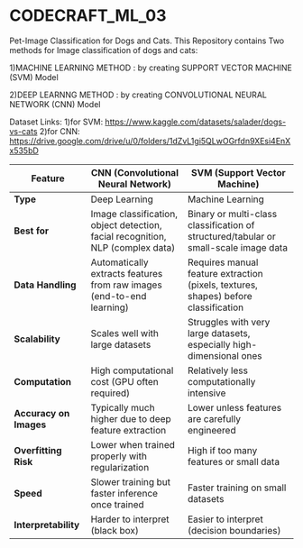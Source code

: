 # CODECRAFT_ML_03
Pet-Image Classification for Dogs and Cats.
This Repository contains Two methods for Image classification of dogs and cats:

 1)MACHINE LEARNING METHOD : by creating SUPPORT VECTOR MACHINE (SVM) Model

 2)DEEP LEARNNG METHOD : by creating CONVOLUTIONAL NEURAL NETWORK (CNN) Model
 
 Dataset Links:
1)for SVM: https://www.kaggle.com/datasets/salader/dogs-vs-cats
2)for CNN: https://drive.google.com/drive/u/0/folders/1dZvL1gi5QLwOGrfdn9XEsi4EnXx535bD
 
| Feature                | **CNN (Convolutional Neural Network)**                                         | **SVM (Support Vector Machine)**                                                     |
| ---------------------- | ------------------------------------------------------------------------------ | ------------------------------------------------------------------------------------ |
| **Type**               | Deep Learning                                                                  | Machine Learning                                                                     |
| **Best for**           | Image classification, object detection, facial recognition, NLP (complex data) | Binary or multi-class classification of structured/tabular or small-scale image data |
| **Data Handling**      | Automatically extracts features from raw images (end-to-end learning)          | Requires manual feature extraction (pixels, textures, shapes) before classification  |
| **Scalability**        | Scales well with large datasets                                                | Struggles with very large datasets, especially high-dimensional ones                 |
| **Computation**        | High computational cost (GPU often required)                                   | Relatively less computationally intensive                                            |
| **Accuracy on Images** | Typically much higher due to deep feature extraction                           | Lower unless features are carefully engineered                                       |
| **Overfitting Risk**   | Lower when trained properly with regularization                                | High if too many features or small data                                              |
| **Speed**              | Slower training but faster inference once trained                              | Faster training on small datasets                                                    |
| **Interpretability**   | Harder to interpret (black box)                                                | Easier to interpret (decision boundaries)                                            |
